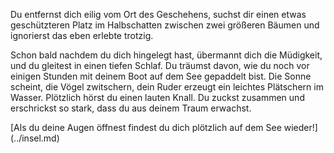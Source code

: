 Du entfernst dich eilig vom Ort des Geschehens, suchst dir einen etwas geschützteren Platz im Halbschatten 
zwischen zwei größeren Bäumen und ignorierst das eben erlebte trotzig. 

Schon bald nachdem du dich hingelegt hast, übermannt dich die Müdigkeit, 
und du gleitest in einen tiefen Schlaf. Du träumst davon, wie du noch 
vor einigen Stunden mit deinem Boot auf dem See gepaddelt bist. Die 
Sonne scheint, die Vögel zwitschern, dein Ruder erzeugt ein leichtes 
Plätschern im Wasser. Plötzlich hörst du einen lauten Knall. Du 
zuckst zusammen und erschrickst so stark, dass du aus deinem Traum 
erwachst.

[Als du deine Augen öffnest findest du dich plötzlich auf dem See 
wieder!] (../insel.md)
